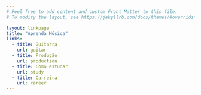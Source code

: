 ```yaml
---
# Feel free to add content and custom Front Matter to this file.
# To modify the layout, see https://jekyllrb.com/docs/themes/#overriding-theme-defaults

layout: linkpage
title: "Aprenda Música"
links:
  - title: Guitarra
    url: guitar
  - title: Produção
    url: production
  - title: Como estudar
    url: study
  - title: Carreira
    url: career
---
```

